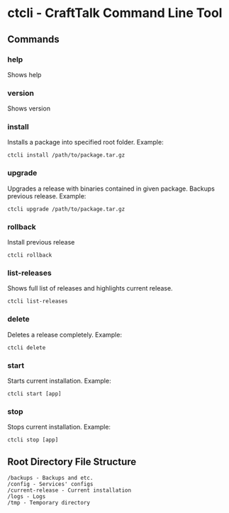 # ctcli - CraftTalk Command Line Tool

## Commands

### help
Shows help

### version
Shows version

### install
Installs a package into specified root folder. Example:
```shell
ctcli install /path/to/package.tar.gz
```

### upgrade
Upgrades a release with binaries contained in given package. Backups previous release. Example:
```shell
ctcli upgrade /path/to/package.tar.gz
```

### rollback
Install previous release
```shell
ctcli rollback
```

### list-releases
Shows full list of releases and highlights current release.
```shell
ctcli list-releases
```

### delete
Deletes a release completely. Example:
```shell
ctcli delete
```

### start
Starts current installation. Example:
```shell
ctcli start [app]
```

### stop
Stops current installation. Example:
```shell
ctcli stop [app]
```

## Root Directory File Structure

```
/backups - Backups and etc.
/config - Services' configs
/current-release - Current installation
/logs - Logs
/tmp - Temporary directory
```
